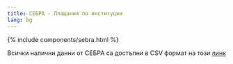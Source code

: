 ```yaml
---
title: СЕБРА - Плащания по институции
lang: bg
---
```

{% include components/sebra.html %}

Всички налични данни от СЕБРА са достъпни в CSV формат на този [линк](https://docs.google.com/spreadsheets/d/e/2PACX-1vTe4UzbHONNqMkQp8C_QszS0X0zHTCPdVFyOW3R9-8nZ2qIpNwA90X3inE6im_n3Lvitv_fLhduYibW/pub?gid=1974652646&single=true&output=csv)